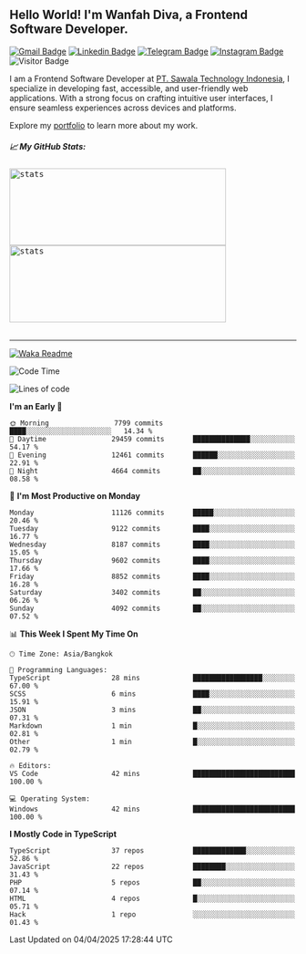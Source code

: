## Hello World! I'm Wanfah Diva, a Frontend Software Developer.

[![Gmail Badge](https://img.shields.io/badge/-Gmail-white?style=plastic&logo=Gmail&link=mailto:aditputrafirmansyah@gmail.com)](mailto:wanfahdivaa@gmail.com)
[![Linkedin Badge](https://img.shields.io/badge/-LinkedIn-blue?style=plastic&logo=Linkedin&link=https://www.linkedin.com/in/aditputrafirmansyah/)](https://www.linkedin.com/in/wanfahdiva/)
[![Telegram Badge](https://img.shields.io/badge/-Telegram-blue?style=plastic&logo=telegram&link=https://t.me/Adithya_13)](https://t.me/wanfahdiva)
[![Instagram Badge](https://img.shields.io/badge/-Instagram-white?style=plastic&logo=instagram&link=https://www.instagram.com/adithya_firmansyahputra/)](https://www.instagram.com/wnfhdva/)
![Visitor Badge](https://visitor-badge.laobi.icu/badge?page_id=wanfahdiva.wanfahdiva)

<p>
I am a Frontend Software Developer at <a href="https://sawala/tech" target="_blank">PT. Sawala Technology Indonesia</a>, I specialize in developing fast, accessible, and user-friendly web applications. With a strong focus on crafting intuitive user interfaces, I ensure seamless experiences across devices and platforms.

Explore my <a href="http://wanfahdiva-com.vercel.app/" target="_blank">portfolio</a> to learn more about my work.
</p>

<h5 align="left">
  
📈 **My GitHub Stats:**

</h5>

<div align="left">
<kbd>
  <img height="135em" width="380em" alt="stats" src="https://github-readme-stats-salesp07.vercel.app/api?username=wanfahdiva&count_private=true&show_icons=true&theme=react&rank_icon=github&border_radius=10&hide_title=true"></kbd>
</kbd>
<kbd>
    <img height="135em" width="380em" alt="stats" src="https://github-readme-activity-graph.vercel.app/graph?username=wanfahdiva&theme=react&hide_title=true"></kbd>
</div>

<br />

---

[![Waka Readme](https://github.com/wanfahdiva/wanfahdiva/actions/workflows/waka.yml/badge.svg)](https://github.com/wanfahdiva/wanfahdiva/actions/workflows/waka.yml)

<!--START_SECTION:waka-->
![Code Time](http://img.shields.io/badge/Code%20Time-1%2C869%20hrs%2041%20mins-blue)

![Lines of code](https://img.shields.io/badge/From%20Hello%20World%20I%27ve%20Written-23.4%20million%20lines%20of%20code-blue)

**I'm an Early 🐤** 

```text
🌞 Morning                7799 commits        ████░░░░░░░░░░░░░░░░░░░░░   14.34 % 
🌆 Daytime                29459 commits       ██████████████░░░░░░░░░░░   54.17 % 
🌃 Evening                12461 commits       ██████░░░░░░░░░░░░░░░░░░░   22.91 % 
🌙 Night                  4664 commits        ██░░░░░░░░░░░░░░░░░░░░░░░   08.58 % 
```
📅 **I'm Most Productive on Monday** 

```text
Monday                   11126 commits       █████░░░░░░░░░░░░░░░░░░░░   20.46 % 
Tuesday                  9122 commits        ████░░░░░░░░░░░░░░░░░░░░░   16.77 % 
Wednesday                8187 commits        ████░░░░░░░░░░░░░░░░░░░░░   15.05 % 
Thursday                 9602 commits        ████░░░░░░░░░░░░░░░░░░░░░   17.66 % 
Friday                   8852 commits        ████░░░░░░░░░░░░░░░░░░░░░   16.28 % 
Saturday                 3402 commits        ██░░░░░░░░░░░░░░░░░░░░░░░   06.26 % 
Sunday                   4092 commits        ██░░░░░░░░░░░░░░░░░░░░░░░   07.52 % 
```


📊 **This Week I Spent My Time On** 

```text
🕑︎ Time Zone: Asia/Bangkok

💬 Programming Languages: 
TypeScript               28 mins             █████████████████░░░░░░░░   67.00 % 
SCSS                     6 mins              ████░░░░░░░░░░░░░░░░░░░░░   15.91 % 
JSON                     3 mins              ██░░░░░░░░░░░░░░░░░░░░░░░   07.31 % 
Markdown                 1 min               █░░░░░░░░░░░░░░░░░░░░░░░░   02.81 % 
Other                    1 min               █░░░░░░░░░░░░░░░░░░░░░░░░   02.79 % 

🔥 Editors: 
VS Code                  42 mins             █████████████████████████   100.00 % 

💻 Operating System: 
Windows                  42 mins             █████████████████████████   100.00 % 
```

**I Mostly Code in TypeScript** 

```text
TypeScript               37 repos            █████████████░░░░░░░░░░░░   52.86 % 
JavaScript               22 repos            ████████░░░░░░░░░░░░░░░░░   31.43 % 
PHP                      5 repos             ██░░░░░░░░░░░░░░░░░░░░░░░   07.14 % 
HTML                     4 repos             █░░░░░░░░░░░░░░░░░░░░░░░░   05.71 % 
Hack                     1 repo              ░░░░░░░░░░░░░░░░░░░░░░░░░   01.43 % 
```




 Last Updated on 04/04/2025 17:28:44 UTC
<!--END_SECTION:waka-->
